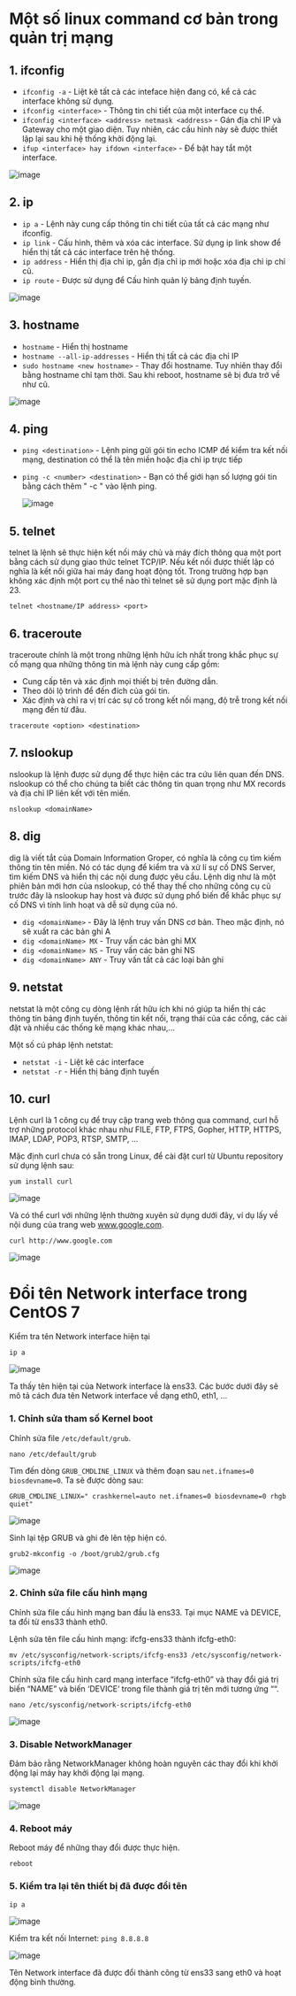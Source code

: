 # Một số linux command cơ bản trong quản trị mạng
 
## 1. ifconfig

- `ifconfig -a` - Liệt kê tất cả các inteface hiện đang có, kể cả các interface không sử dụng.
- `ifconfig <interface>` - Thông tin chi tiết của một interface cụ thể.
- `ifconfig <interface> <address> netmask <address>` - Gán địa chỉ IP và Gateway cho một giao diện. Tuy nhiên, các cấu hình này sẽ được thiết lập lại sau khi hệ thống khởi động lại.
- `ifup <interface> hay ifdown <interface>` - Để bật hay tắt một interface.

![image](https://user-images.githubusercontent.com/111721629/189088966-c892aa73-a31f-4ea6-8cc2-19f5eb17d340.png)

## 2. ip

- `ip a` - Lệnh này cung cấp thông tin chi tiết của tất cả các mạng như ifconfig.
- `ip link` - Cấu hình, thêm và xóa các interface. Sử dụng ip link show để hiển thị tất cả các interface trên hệ thống.
- `ip address` - Hiển thị địa chỉ ip, gắn địa chỉ ip mới hoặc xóa địa chỉ ip chỉ cũ.
- `ip route` - Được sử dụng để Cấu hình quản lý bảng định tuyến.

![image](https://user-images.githubusercontent.com/111716161/188849728-347c0b93-515b-486b-9aee-13d2b24fec8c.png)
## 3. hostname

- `hostname` - Hiển thị hostname
- `hostname --all-ip-addresses` - Hiển thị tất cả các địa chỉ IP
- `sudo hostname <new hostname>` - Thay đổi hostname. Tuy nhiên thay đổi bằng hostname chỉ tạm thời. Sau khi reboot, hostname sẽ bị đưa trở về như cũ.
  
![image](https://user-images.githubusercontent.com/111721629/189099342-ebd16571-b5ec-4e7d-8f10-fe37f99bd25f.png)

## 4. ping

- `ping <destination>` - Lệnh ping gửi gói tin echo ICMP để kiểm tra kết nối mạng, destination có thể là tên miền hoặc địa chỉ ip trực tiếp
- `ping -c <number> <destination>` - Bạn có thể giới hạn số lượng gói tin bằng cách thêm " -c " vào lệnh ping.
  
  ![image](https://user-images.githubusercontent.com/111721629/189099522-c97f6746-1049-4bb0-b2b2-ad3f91c63a2f.png)
  

## 5. telnet

telnet là lệnh sẽ thực hiện kết nối máy chủ và máy đích thông qua một port bằng cách sử dụng giao thức telnet TCP/IP. Nếu kết nối được thiết lập có nghĩa là kết nối giữa hai máy đang hoạt động tốt. Trong trường hợp bạn không xác định một port cụ thể nào thì telnet sẽ sử dụng port mặc định là 23. 
  
`telnet <hostname/IP address> <port> `

## 6. traceroute

traceroute chính là một trong những lệnh hữu ích nhất trong khắc phục sự cố mạng qua những thông tin mà lệnh này cung cấp gồm:

- Cung cấp tên và xác định mọi thiết bị trên đường dẫn.
- Theo dõi lộ trình để đến đích của gói tin.
- Xác định và chỉ ra vị trí các sự cố trong kết nối mạng, độ trễ trong kết nối mạng đến từ đâu.

`traceroute <option> <destination>`
  
## 7. nslookup
nslookup là lệnh được sử dụng để thực hiện các tra cứu liên quan đến DNS. nslookup có thể cho chúng ta biết các thông tin quan trọng như MX records và địa chỉ IP liên kết với tên miền.

`nslookup <domainName>`

## 8. dig
dig là viết tắt của Domain Information Groper, có nghĩa là công cụ tìm kiếm thông tin tên miền. Nó có tác dụng để kiểm tra và xử lí sự cố DNS Server, tìm kiếm DNS và hiển thị các nội dung được yêu cầu. Lệnh dig như là một phiên bản mới hơn của nslookup, có thể thay thế cho những công cụ cũ trước đây là nslookup hay host và được sử dụng phổ biến để khắc phục sự cố DNS vì tính linh hoạt và dễ sử dụng của nó.

- `dig <domainName>` - Đây là lệnh truy vấn DNS cơ bản. Theo mặc định, nó sẽ xuất ra các bản ghi A
- `dig <domainName> MX` - Truy vấn các bản ghi MX
- `dig <domainName> NS` - Truy vấn các bản ghi NS
- `dig <domainName> ANY` - Truy vấn tất cả các loại bản ghi
  
## 9. netstat

netstat là một công cụ dòng lệnh rất hữu ích khi nó giúp ta hiển thị các thông tin bảng định tuyến, thông tin kết nối, trạng thái của các cổng, các cài đặt và nhiều các thống kê mạng khác nhau,...

Một số cú pháp lệnh netstat:

- `netstat -i` - Liệt kê các interface
- `netstat -r` - Hiển thị bảng định tuyến

## 10. curl 

Lệnh curl là 1 công cụ để truy cập trang web thông qua command, curl hỗ trợ những protocol khác nhau như FILE, FTP, FTPS, Gopher, HTTP, HTTPS, IMAP, LDAP, POP3, RTSP, SMTP, …

Mặc định curl chưa có sẵn trong Linux, để cài đặt curl từ Ubuntu repository sử dụng lệnh sau:

`yum install curl`

![image](https://user-images.githubusercontent.com/111721629/189258070-bdff0d84-c3eb-422d-83b6-ee5dcdbd9bd2.png)

Và có thể curl với những lệnh thường xuyên sử dụng dưới đây, ví dụ lấy về nội dung của trang web www.google.com.

`curl http://www.google.com`

![image](https://user-images.githubusercontent.com/111721629/189258183-c6b719d5-ebe7-42d2-8bb2-2e8c1849f062.png)

# Đổi tên Network interface trong CentOS 7
Kiểm tra tên Network interface hiện tại

`ip a`

![image](https://user-images.githubusercontent.com/111721629/189258264-75d0a874-50a3-42ff-bd86-a0d07fafb986.png)

Ta thấy tên hiện tại của Network interface là ens33. Các bước dưới đây sẽ mô tả cách đưa tên Network interface về dạng eth0, eth1, …

### 1. Chỉnh sửa tham số Kernel boot

Chỉnh sửa file `/etc/default/grub`.

```
nano /etc/default/grub
```
Tìm đến dòng `GRUB_CMDLINE_LINUX` và thêm đoạn sau `net.ifnames=0 biosdevname=0`. Ta sẽ được dòng sau:

```
GRUB_CMDLINE_LINUX=" crashkernel=auto net.ifnames=0 biosdevname=0 rhgb quiet"
```

![image](https://user-images.githubusercontent.com/111721629/189259534-75d15e6b-7f8c-4be1-900e-5de45f398f5a.png)

Sinh lại tệp GRUB và ghi đè lên tệp hiện có.

```
grub2-mkconfig -o /boot/grub2/grub.cfg
```

![image](https://user-images.githubusercontent.com/111721629/189259759-c8676c4e-08f1-4b29-932a-3c5c2192a56f.png)

### 2. Chỉnh sửa file cấu hình mạng
Chỉnh sửa file cấu hình mạng ban đầu là ens33. Tại mục NAME và DEVICE, ta đổi từ ens33 thành eth0.

Lệnh sửa tên file cấu hình mạng: ifcfg-ens33 thành ifcfg-eth0:

```
mv /etc/sysconfig/network-scripts/ifcfg-ens33 /etc/sysconfig/network-scripts/ifcfg-eth0
```

Chỉnh sửa file cấu hình card mạng interface “ifcfg-eth0” và thay đổi giá trị biến “NAME”  và biến ‘DEVICE‘ trong file thành giá trị tên mới tương ứng ““.

```
nano /etc/sysconfig/network-scripts/ifcfg-eth0
```

![image](https://user-images.githubusercontent.com/111721629/189260254-565a4a88-79d7-457b-8225-c9c77142f694.png)

### 3. Disable NetworkManager
Đảm bảo rằng NetworkManager không hoàn nguyên các thay đổi khi khởi động lại máy hay khởi động lại mạng.

```
systemctl disable NetworkManager
```

![image](https://user-images.githubusercontent.com/111721629/189260326-0d0771e1-e007-4e66-b788-f2213d869fbf.png)

### 4. Reboot máy
Reboot máy để những thay đổi được thực hiện.

```
reboot
```

### 5. Kiểm tra lại tên thiết bị đã được đổi tên
```
ip a
```

![image](https://user-images.githubusercontent.com/111721629/189260839-a12451d1-f568-4b73-a730-d0a673160e1b.png)

Kiểm tra kết nối Internet: `ping 8.8.8.8`

![image](https://user-images.githubusercontent.com/111721629/189260888-b944a5c2-303e-4129-9ce8-ff7c8485ba41.png)

Tên Network interface đã được đổi thành công từ ens33 sang eth0 và hoạt động bình thường.
